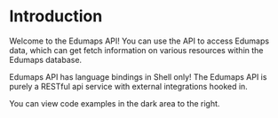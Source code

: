 # Introduction

Welcome to the Edumaps API! You can use the API to access Edumaps data, which can get fetch information on various resources within the Edumaps database.

Edumaps API has language bindings in Shell only! The Edumaps API is purely a RESTful api service with external integrations hooked in.

You can view code examples in the dark area to the right.